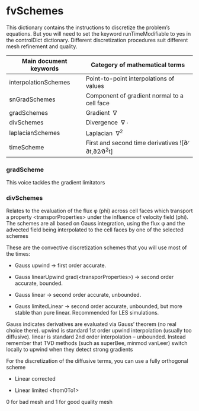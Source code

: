 # fvSchemes 

This dictionary contains the instructions to discretize the problem’s
equations. 
 But you will need to set the keyword runTimeModifiable to yes in the controlDict dictionary.
Different discretization procedures suit different mesh
refinement and quality.

| Main document keywords     | Category of mathematical terms                                                                |
| -------------------------- | --------------------------------------------------------------------------------------------- |
| interpolationSchemes       | Point-to-point interpolations of values                                                       |
| snGradSchemes              | Component of gradient normal to a cell face                                                   |
| gradSchemes                | Gradient          ∇                                                                           |
| divSchemes                 | Divergence      ∇ ∙                                                                           |
| laplacianSchemes           | Laplacian    ∇<sup>2                                                                          |
| timeScheme                 | First and second time derivatives ![∂∕ ∂t,∂2∕∂<sup>2</sup>t]                                    |

### gradScheme

This voice tackles the gradient limitators

### divSchemes

Relates to the evaluation of the flux φ (phi) across cell faces which
transport a property \<transporProperties\> under the influence of
velocity field (phi). The schemes are all based on Gauss integration,
using the flux φ and the advected field being interpolated to the cell
faces by one of the selected schemes

These are the convective discretization schemes that you will use most
of the times:

  - Gauss upwind → first order accurate.

  - Gauss linearUpwind grad(\<transporProperties\>) → second order
    accurate, bounded.

  - Gauss linear → second order accurate, unbounded.

  - Gauss limitedLinear → second order accurate, unbounded, but more
    stable than pure linear. Recommended for LES simulations.

Gauss indicates derivatives are evaluated via Gauss’ theorem (no real
choice there). upwind is standard 1st order upwind interpolation
(usually too diffusive). linear is standard 2nd order interpolation –
unbounded. Instead remember that TVD methods (such as superBee, minmod
vanLeer) switch locally to upwind when they detect strong gradients

For the discretization of the diffusive terms, you can use a fully
orthogonal scheme

  - Linear corrected

  - Linear limited \<from0To1\>

0 for bad mesh and 1 for good quality mesh